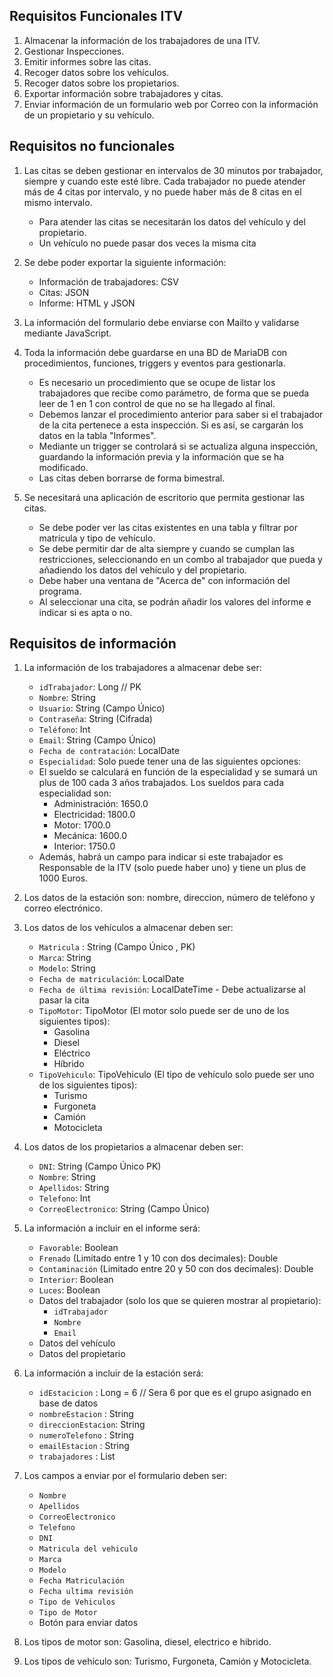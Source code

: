 ## Requisitos Funcionales ITV

1. Almacenar la información de los trabajadores de una ITV.
2. Gestionar Inspecciones.
3. Emitir informes sobre las citas.
4. Recoger datos sobre los vehículos.
5. Recoger datos sobre los propietarios.
6. Exportar información sobre trabajadores y citas.
7. Enviar información de un formulario web por Correo con la información de un propietario y su vehículo.

## Requisitos no funcionales

1. Las citas se deben gestionar en intervalos de 30 minutos por trabajador, siempre y cuando este esté libre. Cada trabajador no puede atender más de 4 citas por intervalo, y no puede haber más de 8 citas en el mismo intervalo.
    - Para atender las citas se necesitarán los datos del vehículo y del propietario.
    - Un vehículo no puede pasar dos veces la misma cita

2. Se debe poder exportar la siguiente información:
    - Información de trabajadores: CSV
    - Citas: JSON
    - Informe: HTML y JSON

3. La información del formulario debe enviarse con Mailto y validarse mediante JavaScript. 

4. Toda la información debe guardarse en una BD de MariaDB con procedimientos, funciones, triggers y eventos para gestionarla.
    - Es necesario un procedimiento que se ocupe de listar los trabajadores que recibe como parámetro, de forma que se pueda leer de 1 en 1 con control de que no se ha llegado al final.
    - Debemos lanzar el procedimiento anterior para saber si el trabajador de la cita pertenece a esta inspección. Si es así, se cargarán los datos en la tabla "Informes".
    - Mediante un trigger se controlará si se actualiza alguna inspección, guardando la información previa y la información que se ha modificado.
    - Las citas deben borrarse de forma bimestral.

5. Se necesitará una aplicación de escritorio que permita gestionar las citas.
    - Se debe poder ver las citas existentes en una tabla y filtrar por matrícula y tipo de vehículo.
    - Se debe permitir dar de alta siempre y cuando se cumplan las restricciones, seleccionando en un combo al trabajador que pueda y añadiendo los datos del vehículo y del propietario.
    - Debe haber una ventana de "Acerca de" con información del programa.
    - Al seleccionar una cita, se podrán añadir los valores del informe e indicar si es apta o no.

## Requisitos de información

1. La información de los trabajadores a almacenar debe ser:
   - `idTrabajador`: Long // PK
   - `Nombre`: String
   - `Usuario`: String (Campo Único)
   - `Contraseña`: String (Cifrada)
   - `Teléfono`: Int
   - `Email`: String (Campo Único)
   - `Fecha de contratación`: LocalDate
   - `Especialidad`: Solo puede tener una de las siguientes opciones:
   - El sueldo se calculará en función de la especialidad y se sumará un plus de 100 cada 3 años trabajados. Los sueldos para cada especialidad son:
      - Administración: 1650.0
      - Electricidad: 1800.0
      - Motor: 1700.0
      - Mecánica: 1600.0
      - Interior: 1750.0
   - Además, habrá un campo para indicar si este trabajador es Responsable de la ITV (solo puede haber uno) y tiene un plus de 1000 Euros.
2. Los datos de la estación son: nombre, direccion, número de teléfono y correo electrónico.
3. Los datos de los vehículos a almacenar deben ser:
   - `Matricula` : String (Campo Único , PK)
   - `Marca`: String
   - `Modelo`: String
   - `Fecha de matriculación`: LocalDate
   - `Fecha de última revisión`: LocalDateTime - Debe actualizarse al pasar la cita
   - `TipoMotor`: TipoMotor (El motor solo puede ser de uno de los siguientes tipos):
      - Gasolina
      - Diesel
      - Eléctrico
      - Híbrido
   - `TipoVehiculo`: TipoVehiculo (El tipo de vehículo solo puede ser uno de los siguientes tipos):
      - Turismo
      - Furgoneta
      - Camión
      - Motocicleta
4. Los datos de los propietarios a almacenar deben ser:
   - `DNI`: String (Campo Único PK)
   - `Nombre`: String
   - `Apellidos`: String
   - `Telefono`: Int
   - `CorreoElectronico`: String (Campo Único)
5. La información a incluir en el informe será:
   - `Favorable`: Boolean
   - `Frenado` (Limitado entre 1 y 10 con dos decimales): Double
   - `Contaminación` (Limitado entre 20 y 50 con dos decimales): Double
   - `Interior`: Boolean
   - `Luces`: Boolean
   - Datos del trabajador (solo los que se quieren mostrar al propietario):
      - `idTrabajador`
      - `Nombre`
      - `Email`
   - Datos del vehículo
   - Datos del propietario
6. La información a incluir de la estación será:
   - `idEstacicion` : Long = 6 // Sera 6 por que es el grupo asignado en base de datos
   - `nombreEstacion` : String 
   - `direccionEstacion`: String
   - `numeroTelefono` : String
   - `emailEstacion` : String
   - `trabajadores` : List<Trabajador>

7. Los campos a enviar por el formulario deben ser:
   - `Nombre`
   - `Apellidos`
   - `CorreoElectronico`
   - `Telefono`
   - `DNI`
   - `Matricula del vehiculo`
   - `Marca`
   - `Modelo`
   - `Fecha Matriculación`
   - `Fecha ultima revisión`
   - `Tipo de Vehiculos`
   - `Tipo de Motor`
   - Botón para enviar datos

8. Los tipos de motor son: Gasolina, diesel, electrico e hibrido.
9. Los tipos de vehículo son: Turismo, Furgoneta, Camión y Motocicleta.